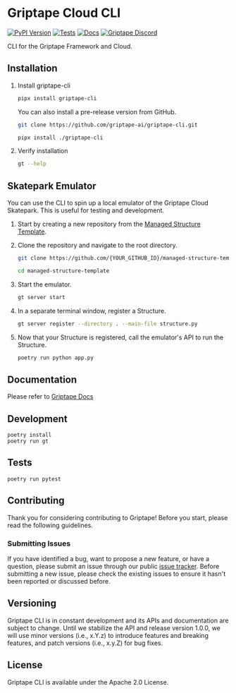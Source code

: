 # Griptape Cloud CLI

[![PyPI Version](https://img.shields.io/pypi/v/griptape-cli.svg)](https://pypi.python.org/pypi/griptape-cli)
[![Tests](https://github.com/griptape-ai/griptape-cli/actions/workflows/tests.yml/badge.svg)](https://github.com/griptape-ai/griptape-cli/actions/workflows/tests.yml)
[![Docs](https://readthedocs.org/projects/griptape/badge/)](https://griptape.readthedocs.io/)
[![Griptape Discord](https://dcbadge.vercel.app/api/server/gnWRz88eym?compact=true&style=flat)](https://discord.gg/gnWRz88eym)

CLI for the Griptape Framework and Cloud.

## Installation 

1. Install griptape-cli
   ```bash
   pipx install griptape-cli
   ```

   You can also install a pre-release version from GitHub.
   ```bash
   git clone https://github.com/griptape-ai/griptape-cli.git
   ```

   ```bash
   pipx install ./griptape-cli
   ```
2. Verify installation
   ```bash
   gt --help
   ```


## Skatepark Emulator
You can use the CLI to spin up a local emulator of the Griptape Cloud Skatepark. This is useful for testing and development.

1. Start by creating a new repository from the [Managed Structure Template](https://github.com/griptape-ai/managed-structure-template).
2. Clone the repository and navigate to the root directory.
    ```bash
    git clone https://github.com/{YOUR_GITHUB_ID}/managed-structure-template
    ```

    ```bash
    cd managed-structure-template
    ```
3. Start the emulator.
   ```bash
   gt server start
   ```
4. In a separate terminal window, register a Structure.
   ```bash
   gt server register --directory . --main-file structure.py
   ```
5. Now that your Structure is registered, call the emulator's API to run the Structure.
    ```bash
    poetry run python app.py
    ```

## Documentation

Please refer to [Griptape Docs](https://docs.griptape.ai/)

## Development

```shell
poetry install
poetry run gt
```

## Tests

```shell
poetry run pytest
```

## Contributing

Thank you for considering contributing to Griptape! Before you start, please read the following guidelines.

### Submitting Issues

If you have identified a bug, want to propose a new feature, or have a question, please submit an issue through our public [issue tracker](https://github.com/griptape-ai/griptape-cli/issues). Before submitting a new issue, please check the existing issues to ensure it hasn't been reported or discussed before.

## Versioning

Griptape CLI is in constant development and its APIs and documentation are subject to change. Until we stabilize the API and release version 1.0.0, we will use minor versions (i.e., x.Y.z) to introduce features and breaking features, and patch versions (i.e., x.y.Z) for bug fixes.

## License

Griptape CLI is available under the Apache 2.0 License.

